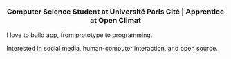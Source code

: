 <h3 align="center">Computer Science Student at Université Paris Cité | Apprentice at Open Climat </h3>

I love to build app, from prototype to programming.

Interested in social media, human-computer interaction, and open source.
